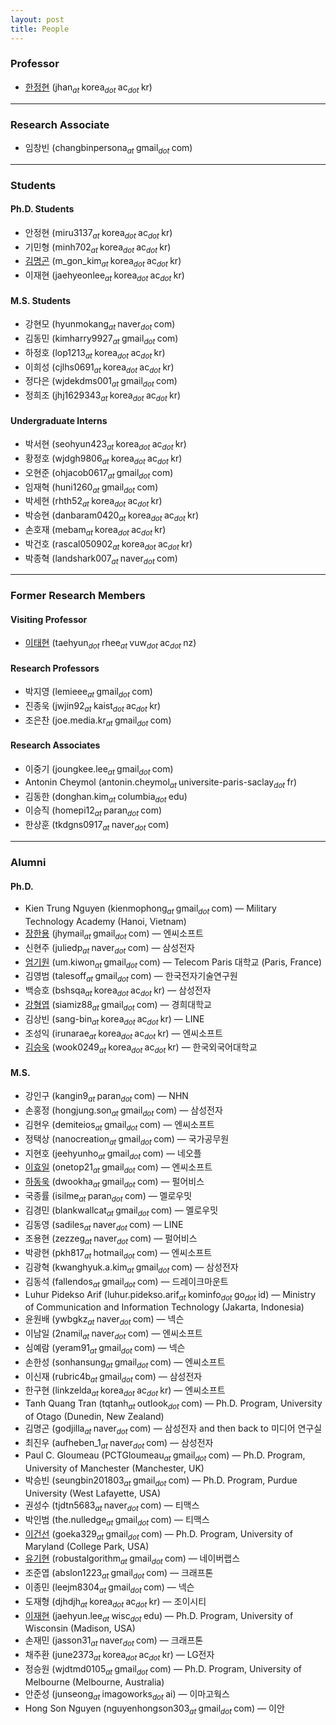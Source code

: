 ```yaml
---
layout: post
title: People
---
```


<!--
Mailing List (media.lab.ku@gmail.com -> 필터 및 차단된 주소)
김승욱
안정현
기민형
김명곤
이재현
채주환
정승원
강현모
김동민
손재민
하정호
Nguyen
이희성
정희조
정태식
정다은
이동균
-->

<!--
Always check singular or plural according to the number of people
-->

### Professor
* [한정현](/people/jhan) (jhan<sub><i>at </i></sub>korea<sub><i>dot </i></sub>ac<sub><i>dot </i></sub>kr)

<hr>
<!-- 
### Research Professor
* [김승욱](https://www.linkedin.com/in/seung-wook-kim-b332901a5) (wook0249<sub><i>at </i></sub>korea<sub><i>dot </i></sub>ac<sub><i>dot </i></sub>kr) -->

### Research Associate
* 임창빈 (changbinpersona<sub><i>at </i></sub>gmail<sub><i>dot </i></sub>com)


<hr>

### Students
#### Ph.D. Students
* 안정현 (miru3137<sub><i>at </i></sub>korea<sub><i>dot </i></sub>ac<sub><i>dot </i></sub>kr)
* 기민형 (minh702<sub><i>at </i></sub>korea<sub><i>dot </i></sub>ac<sub><i>dot </i></sub>kr)
* [김명곤](https://m-gon-kim.github.io/) (m_gon_kim<sub><i>at </i></sub>korea<sub><i>dot </i></sub>ac<sub><i>dot </i></sub>kr)
* 이재현 (jaehyeonlee<sub><i>at </i></sub>korea<sub><i>dot </i></sub>ac<sub><i>dot </i></sub>kr)

#### M.S. Students
* 강현모 (hyunmokang<sub><i>at </i></sub>naver<sub><i>dot </i></sub>com)
* 김동민 (kimharry9927<sub><i>at </i></sub>gmail<sub><i>dot </i></sub>com)
* 하정호 (lop1213<sub><i>at </i></sub>korea<sub><i>dot </i></sub>ac<sub><i>dot </i></sub>kr)
* 이희성 (cjlhs0691<sub><i>at </i></sub>korea<sub><i>dot </i></sub>ac<sub><i>dot </i></sub>kr)
* 정다은 (wjdekdms001<sub><i>at </i></sub>gmail<sub><i>dot </i></sub>com)
* 정희조 (jhj1629343<sub><i>at </i></sub>korea<sub><i>dot </i></sub>ac<sub><i>dot </i></sub>kr)

#### Undergraduate Interns
* 박서현 (seohyun423<sub><i>at </i></sub>korea<sub><i>dot </i></sub>ac<sub><i>dot </i></sub>kr)
* 황정호 (wjdgh9806<sub><i>at </i></sub>korea<sub><i>dot </i></sub>ac<sub><i>dot </i></sub>kr)
* 오현준 (ohjacob0617<sub><i>at </i></sub>gmail<sub><i>dot </i></sub>com)
* 임재혁 (huni1260<sub><i>at </i></sub>gmail<sub><i>dot </i></sub>com)
* 박세현 (rhth52<sub><i>at </i></sub>korea<sub><i>dot </i></sub>ac<sub><i>dot </i></sub>kr)
* 박승현 (danbaram0420<sub><i>at </i></sub>korea<sub><i>dot </i></sub>ac<sub><i>dot </i></sub>kr)
* 손호재 (mebam<sub><i>at </i></sub>korea<sub><i>dot </i></sub>ac<sub><i>dot </i></sub>kr)
* 박건호 (rascal050902<sub><i>at </i></sub>korea<sub><i>dot </i></sub>ac<sub><i>dot </i></sub>kr)
* 박종혁 (landshark007<sub><i>at </i></sub>naver<sub><i>dot </i></sub>com)



<hr>

### Former Research Members

#### Visiting Professor
* [이태현](https://www.linkedin.com/in/taehyun-james-tj-rhee/) (taehyun<sub><i>dot </i></sub>rhee<sub><i>at </i></sub>vuw<sub><i>dot </i></sub>ac<sub><i>dot </i></sub>nz)

#### Research Professors
* 박지영 (lemieee<sub><i>at </i></sub>gmail<sub><i>dot </i></sub>com)
* 진종욱 (jwjin92<sub><i>at </i></sub>kaist<sub><i>dot </i></sub>ac<sub><i>dot </i></sub>kr)
* 조은찬 (joe.media.kr<sub><i>at </i></sub>gmail<sub><i>dot </i></sub>com)

#### Research Associates
* 이중기 (joungkee.lee<sub><i>at </i></sub>gmail<sub><i>dot </i></sub>com)
* Antonin Cheymol (antonin.cheymol<sub><i>at </i></sub>universite-paris-saclay<sub><i>dot </i></sub>fr)
* 김동한 (donghan.kim<sub><i>at </i></sub>columbia<sub><i>dot </i></sub>edu)
* 이승직 (homepi12<sub><i>at </i></sub>paran<sub><i>dot </i></sub>com)
* 한상훈 (tkdgns0917<sub><i>at </i></sub>naver<sub><i>dot </i></sub>com)

<hr>

### Alumni
#### Ph.D.
* Kien Trung Nguyen (kienmophong<sub><i>at </i></sub>gmail<sub><i>dot </i></sub>com) — Military Technology Academy (Hanoi, Vietnam)
* [장한용](/people/hanyoung) (jhymail<sub><i>at </i></sub>gmail<sub><i>dot </i></sub>com) — 엔씨소프트
* 신현주 (juliedp<sub><i>at </i></sub>naver<sub><i>dot </i></sub>com) — 삼성전자
* [엄기원](https://perso.telecom-paristech.fr/kum/) (um.kiwon<sub><i>at </i></sub>gmail<sub><i>dot </i></sub>com) — Telecom Paris 대학교 (Paris, France)
* 김영범 (talesoff<sub><i>at </i></sub>gmail<sub><i>dot </i></sub>com) — 한국전자기술연구원
* 백승호 (bshsqa<sub><i>at </i></sub>korea<sub><i>dot </i></sub>ac<sub><i>dot </i></sub>kr) — 삼성전자
* [강형엽](https://siamiz88.github.io) (siamiz88<sub><i>at </i></sub>gmail<sub><i>dot </i></sub>com) — 경희대학교
* 김상빈 (sang-bin<sub><i>at </i></sub>korea<sub><i>dot </i></sub>ac<sub><i>dot </i></sub>kr) — LINE
* 조성익 (irunarae<sub><i>at </i></sub>korea<sub><i>dot </i></sub>ac<sub><i>dot </i></sub>kr) — 엔씨소프트
* [김승욱](https://www.linkedin.com/in/seung-wook-kim-b332901a5) (wook0249<sub><i>at </i></sub>korea<sub><i>dot </i></sub>ac<sub><i>dot </i></sub>kr) — 한국외국어대학교

#### M.S.
* 강인구 (kangin9<sub><i>at </i></sub>paran<sub><i>dot </i></sub>com) — NHN
* 손홍정 (hongjung.son<sub><i>at </i></sub>gmail<sub><i>dot </i></sub>com) — 삼성전자
* 김현우 (demiteios<sub><i>at </i></sub>gmail<sub><i>dot </i></sub>com) — 엔씨소프트
* 정택상 (nanocreation<sub><i>at </i></sub>gmail<sub><i>dot </i></sub>com) — 국가공무원
* 지현호 (jeehyunho<sub><i>at </i></sub>gmail<sub><i>dot </i></sub>com) — 네오플
* [이효일](http://hldec.net/) (onetop21<sub><i>at </i></sub>gmail<sub><i>dot </i></sub>com) — 엔씨소프트
* [하동욱](http://www.linkedin.com/in/dwookha) (dwookha<sub><i>at </i></sub>gmail<sub><i>dot </i></sub>com) — 펄어비스
* 국종률 (isilme<sub><i>at </i></sub>paran<sub><i>dot </i></sub>com) — 멜로우밋
* 김경민 (blankwallcat<sub><i>at </i></sub>gmail<sub><i>dot </i></sub>com) — 멜로우밋
* 김동영 (sadiles<sub><i>at </i></sub>naver<sub><i>dot </i></sub>com) — LINE
* 조용현 (zezzeg<sub><i>at </i></sub>naver<sub><i>dot </i></sub>com) — 펄어비스
* 박광현 (pkh817<sub><i>at </i></sub>hotmail<sub><i>dot </i></sub>com) — 엔씨소프트
* 김광혁 (kwanghyuk.a.kim<sub><i>at </i></sub>gmail<sub><i>dot </i></sub>com) — 삼성전자
* 김동석 (fallendos<sub><i>at </i></sub>gmail<sub><i>dot </i></sub>com) — 드레이크마운트
* Luhur Pidekso Arif (luhur.pidekso.arif<sub><i>at </i></sub>kominfo<sub><i>dot </i></sub>go<sub><i>dot </i></sub>id) — Ministry of Communication and Information Technology (Jakarta, Indonesia)
* 윤원배 (ywbgkz<sub><i>at </i></sub>naver<sub><i>dot </i></sub>com) — 넥슨
* 이남일 (2namil<sub><i>at </i></sub>naver<sub><i>dot </i></sub>com) — 엔씨소프트
* 심예람 (yeram91<sub><i>at </i></sub>gmail<sub><i>dot </i></sub>com) — 넥슨
* 손한성 (sonhansung<sub><i>at </i></sub>gmail<sub><i>dot </i></sub>com) — 엔씨소프트
* 이신재 (rubric4b<sub><i>at </i></sub>gmail<sub><i>dot </i></sub>com) — 삼성전자
* 한구현 (linkzelda<sub><i>at </i></sub>korea<sub><i>dot </i></sub>ac<sub><i>dot </i></sub>kr) — 엔씨소프트
* Tanh Quang Tran (tqtanh<sub><i>at </i></sub>outlook<sub><i>dot </i></sub>com) — Ph.D. Program, University of Otago (Dunedin, New Zealand)
* 김명곤 (godjilla<sub><i>at </i></sub>naver<sub><i>dot </i></sub>com) — 삼성전자 and then back to 미디어 연구실
* 최진우 (aufheben_1<sub><i>at </i></sub>naver<sub><i>dot </i></sub>com) — 삼성전자
* Paul C. Gloumeau (PCTGloumeau<sub><i>at </i></sub>gmail<sub><i>dot </i></sub>com) — Ph.D. Program, University of Manchester (Manchester, UK)
* 박승빈 (seungbin201803<sub><i>at </i></sub>gmail<sub><i>dot </i></sub>com) — Ph.D. Program, Purdue University (West Lafayette, USA)
* 권성수 (tjdtn5683<sub><i>at </i></sub>naver<sub><i>dot </i></sub>com) — 티맥스
* 박인범 (the.nulledge<sub><i>at </i></sub>gmail<sub><i>dot </i></sub>com) — 티맥스
* [이건선](http://www.cs.umd.edu/~gsunlee/) (goeka329<sub><i>at </i></sub>gmail<sub><i>dot </i></sub>com) — Ph.D. Program, University of Maryland (College Park, USA)
* [유기현](https://www.linkedin.com/in/kihyun-yu-5232b8148) (robustalgorithm<sub><i>at </i></sub>gmail<sub><i>dot </i></sub>com) — 네이버랩스
* 조준엽 (abslon1223<sub><i>at </i></sub>gmail<sub><i>dot </i></sub>com) — 크래프톤
* 이종민 (leejm8304<sub><i>at </i></sub>gmail<sub><i>dot </i></sub>com) — 넥슨
* 도재형 (djhdjh<sub><i>at </i></sub>korea<sub><i>dot </i></sub>ac<sub><i>dot </i></sub>kr) — 조이시티
* [이재현](https://www.leejaehyun179.com/) (jaehyun.lee<sub><i>at </i></sub>wisc<sub><i>dot </i></sub>edu) — Ph.D. Program, University of Wisconsin (Madison, USA) 
* 손재민 (jasson31<sub><i>at </i></sub>naver<sub><i>dot </i></sub>com) — 크래프톤
* 채주환 (june2373<sub><i>at </i></sub>korea<sub><i>dot </i></sub>ac<sub><i>dot </i></sub>kr) — LG전자
* 정승원 (wjdtmd0105<sub><i>at </i></sub>gmail<sub><i>dot </i></sub>com) — Ph.D. Program, University of Melbourne (Melbourne, Australia)
* 안준성 (junseong<sub><i>at </i></sub>imagoworks<sub><i>dot </i></sub>ai) — 이마고웍스
* Hong Son Nguyen (nguyenhongson303<sub><i>at </i></sub>gmail<sub><i>dot </i></sub>com) — 이안